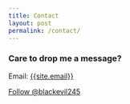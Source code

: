 ```yaml
---
title: Contact
layout: post
permalink: /contact/
---
```


### Care to drop me a message?

Email: <a href="mailto:{{site.email}}">{{site.email}}</a>

<a class="github-button" href="https://github.com/blackevil245" data-style="mega" data-count-href="/blackevil245/followers" data-count-api="/users/blackevil245#followers" data-count-aria-label="# followers on GitHub" aria-label="Follow @blackevil245 on GitHub">Follow @blackevil245</a>

<script async defer src="https://buttons.github.io/buttons.js"></script>
